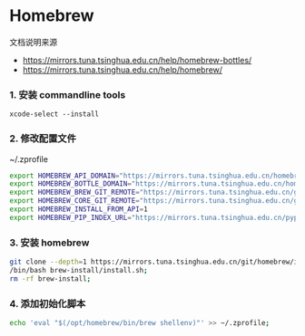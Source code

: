 # Homebrew

文档说明来源

- https://mirrors.tuna.tsinghua.edu.cn/help/homebrew-bottles/
- https://mirrors.tuna.tsinghua.edu.cn/help/homebrew/

### 1. 安装 commandline tools

`xcode-select --install`

### 2. 修改配置文件

~/.zprofile

```sh
export HOMEBREW_API_DOMAIN="https://mirrors.tuna.tsinghua.edu.cn/homebrew-bottles/api"
export HOMEBREW_BOTTLE_DOMAIN="https://mirrors.tuna.tsinghua.edu.cn/homebrew-bottles"
export HOMEBREW_BREW_GIT_REMOTE="https://mirrors.tuna.tsinghua.edu.cn/git/homebrew/brew.git"
export HOMEBREW_CORE_GIT_REMOTE="https://mirrors.tuna.tsinghua.edu.cn/git/homebrew/homebrew-core.git"
export HOMEBREW_INSTALL_FROM_API=1
export HOMEBREW_PIP_INDEX_URL="https://mirrors.tuna.tsinghua.edu.cn/pypi/web/simple"
```

### 3. 安装 homebrew

```bash
git clone --depth=1 https://mirrors.tuna.tsinghua.edu.cn/git/homebrew/install.git brew-install;
/bin/bash brew-install/install.sh;
rm -rf brew-install;
```

### 4. 添加初始化脚本

```zsh
echo 'eval "$(/opt/homebrew/bin/brew shellenv)"' >> ~/.zprofile;
```
